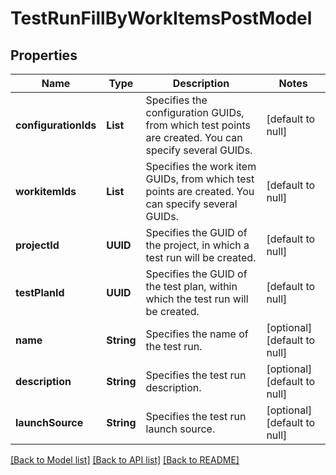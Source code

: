 # TestRunFillByWorkItemsPostModel
## Properties

| Name | Type | Description | Notes |
|------------ | ------------- | ------------- | -------------|
| **configurationIds** | **List** | Specifies the configuration GUIDs, from which test points are created. You can specify several GUIDs. | [default to null] |
| **workitemIds** | **List** | Specifies the work item GUIDs, from which test points are created. You can specify several GUIDs. | [default to null] |
| **projectId** | **UUID** | Specifies the GUID of the project, in which a test run will be created. | [default to null] |
| **testPlanId** | **UUID** | Specifies the GUID of the test plan, within which the test run will be created. | [default to null] |
| **name** | **String** | Specifies the name of the test run. | [optional] [default to null] |
| **description** | **String** | Specifies the test run description. | [optional] [default to null] |
| **launchSource** | **String** | Specifies the test run launch source. | [optional] [default to null] |

[[Back to Model list]](../README.md#documentation-for-models) [[Back to API list]](../README.md#documentation-for-api-endpoints) [[Back to README]](../README.md)

